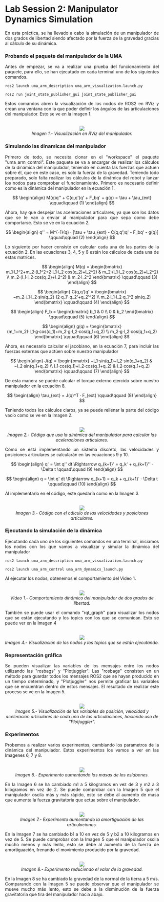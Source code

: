 # Lab Session 2: Manipulator Dynamics Simulation

<div align="justify">
En esta práctica, se ha llevado a cabo la simulación de un manipulador de dos grados de libertad siendo afectado por la fuerza de la gravedad gracias al cálculo de su dinámica.
</div>

### Probando el paquete del manipulador de la UMA

<div align="justify">
Antes de empezar, se va a realizar una prueba del funcionamiento del paquete, para ello, se han ejecutado en cada terminal uno de los siguientes comandos.
</div>

    ros2 launch uma_arm_description uma_arm_visualization.launch.py

    ros2 run joint_state_publisher_gui joint_state_publisher_gui
    

<div align="justify">
Estos comandos abren la visualización de los nodos de ROS2 en RViz y crean una ventana con la que poder definir los ángulos de las articulaciones del manipulador. Esto se ve en la Imagen 1.
</div>

<p align="center">
  <br>
  <img src="https://github.com/user-attachments/assets/879487f0-bdf3-4d97-bb5a-4206a627ebd6">
  <br>
  <i>Imagen 1.- Visualización en RViz del manipulador.</i>
</p>

### Simulando las dinamicas del manipulador

<div align="justify">
Primero de todo, se necesita clonar en el "workspace" el paquete "uma_arm_control". Este paquete se va a encargar de realizar los cálculos de la dinámica del manipulador, teniendo en cuenta las fuerzas que actuen sobre él, que en este caso, es solo la fuerza de la gravedad. Teniendo todo preparado, solo falta realizar los cálculos de la dinámica del robot y lanzar los nodos para comprobar el funcionamiento. Primero es necesario definir como es la dinámica del manipulador en la ecuación 1.
</div>

$$
\begin{align}
M(q)q'' + C(q,q')q' + F_bq' + g(q) = \tau + \tau_{ext}  \qquad\qquad (1)
\end{align}
$$

<div align="justify">
Ahora, hay que despejar las aceleraciones articulares, ya que son los datos que se le van a enviar al manipulador para que sepa como debe comportarse. Esto se ve en la ecuación 2.
</div>

$$
\begin{align}
q'' = M^{-1}(q) · [\tau + \tau_{ext} - C(q,q')q' - F_bq' - g(q)]  \qquad\qquad (2)
\end{align}
$$

<div align="justify">
Lo siguiente por hacer consiste en calcular cada una de las partes de la ecuación 2. En las ecuaciones 3, 4, 5 y 6 están los cálculos de cada una de estas matrices.
</div>

$$
\begin{align}
M(q) = 
\begin{bmatrix}  
m_1·l_1^2+m_2⋅(l_1^2+2⋅l_1⋅l_2⋅cos(q_2)+l_2^2) & m_2⋅(l_1⋅l_2⋅cos(q_2)+l_2^2) \\
m_2⋅(l_1⋅l_2⋅cos(q_2)+l_2^2) & m_2·l_2^2
\end{bmatrix} \qquad\qquad (3)
\end{align}
$$

$$
\begin{align}
C(q,q')q' = 
\begin{bmatrix}  
−m_2⋅l_1⋅l_2⋅sin(q_2)⋅(2⋅q_1'⋅q_2'+q_2'^2) \\
m_2⋅l_1⋅l_2⋅q_1^2⋅sin(q_2)​
\end{bmatrix} \qquad\qquad (4)
\end{align}
$$

$$
\begin{align}
F_b = 
\begin{bmatrix}  
b_1 & 0 \\
0 & b_2
\end{bmatrix} \qquad\qquad (5)
\end{align}
$$

$$
\begin{align}
g(q) = 
\begin{bmatrix}  
(m_1+m_2)⋅l_1⋅g⋅cos(q_1)+m_2⋅g⋅l_2⋅cos(q_1+q_2) \\
m_2⋅g⋅l_2⋅cos(q_1+q_2)​
\end{bmatrix} \qquad\qquad (6)
\end{align}
$$

<div align="justify">
Ahora, es necesario calcular el jacobiano, en la ecuación 7, para incluir las fuerzas externas que actúen sobre nuestro manipulador
</div>

$$
\begin{align}
J(q) = 
\begin{bmatrix}  
−l_1⋅sin(q_1)−l_2⋅sin(q_1+q_2) & ​−l_2⋅sin(q_1+q_2) \\
l_1⋅cos(q_1)+l_2⋅cos(q_1+q_2) & l_2⋅cos(q_1+q_2)​
\end{bmatrix} \qquad\qquad (7)
\end{align}
$$

<div align="justify">
De esta manera se puede calcular el torque externo ejercido sobre nuestro manipulador en la ecuación 8.
</div>

$$
\begin{align}
\tau_{ext} = J(q)^T · F_{ext} \qquad\qquad (8)
\end{align}
$$

<div align="justify">
Teniendo todos los cálculos claros, ya se puede rellenar la parte del código vacío como se ve en la Imagen 2.
</div>

<p align="center">
  <br>
  <img src="https://github.com/user-attachments/assets/0a299a09-3e5e-420c-b9cf-3f00a929c8f7">
  <br>
  <i>Imagen 2.- Código que usa la dinámica del manipulador para calcular las aceleraciones articulares.</i>
</p>

<div align="justify">
Como se está implementando un sistema discreto, las velocidades y posiciones articulares se calcularán en las ecuaciones 9 y 10.
</div>

$$
\begin{align}
q' = \int q'' dt \Rightarrow q_{k+1}' = q_k' + q_{k+1}'' · \Delta t \qquad\qquad (9)
\end{align}
$$

$$
\begin{align}
q = \int q' dt \Rightarrow q_{k+1} = q_k + q_{k+1}' · \Delta t \qquad\qquad (10)
\end{align}
$$

<div align="justify">
Al implementarlo en el código, este quedaría como en la Imagen 3.
</div>

<p align="center">
  <br>
  <img src="https://github.com/user-attachments/assets/2dba289d-b9d4-466a-8e6e-a4d2f19f89c6">
  <br>
  <i>Imagen 3.- Código con el cálculo de las velocidades y posiciones articulares.</i>
</p>

### Ejecutando la simulación de la dinámica

<div align="justify">
Ejecutando cada uno de los siguientes comandos en una terminal, iniciamos los nodos con los que vamos a visualizar y simular la dinámica del manipulador
</div>

    ros2 launch uma_arm_description uma_arm_visualization.launch.py

    ros2 launch uma_arm_control uma_arm_dynamics_launch.py

<div align="justify">
Al ejecutar los nodos, obtenemos el comportamiento del Video 1.
</div>

<p align="center">
  <br>
  <img src="https://github.com/user-attachments/assets/8be9846c-8cb4-4bd4-a903-5b1ee743b7b1">
  <br>
  <i>Video 1.- Comportamiento dinámico del manipulador de dos grados de libertad.</i>
</p>

<div align="justify">
También se puede usar el comando "rqt_graph" para visualizar los nodos que se están ejecutando y los topics con los que se comunican. Esto se puede ver en la Imagen 4
</div>

<p align="center">
  <br>
  <img src="https://github.com/user-attachments/assets/a51f8d97-4184-470b-bdf7-55538432fdfa">
  <br>
  <i>Imagen 4.- Visualización de los nodos y los topics que se están ejecutando.</i>
</p>

### Representación gráfica

<div align="justify">
Se pueden visualizar las variables de los mensajes entre los nodos utilizando las "rosbags" y "Plotjuggler". Las "rosbags" consisten en un método para guardar todos los mensajes ROS2 que se hayan producido en un tiempo determinado, y "Plotjuggler" nos permite graficar las variables que se encuentran dentro de estos mensajes. El resultado de realizar este proceso se ve en la Imagen 5.
</div>

<p align="center">
  <br>
  <img src="https://github.com/user-attachments/assets/a89a1fa4-cf79-44bd-9935-f5cb2787e843">
  <br>
  <i>Imagen 5.- Visualización de las variables de posición, velocidad y aceleración articulares de cada una de las articulaciones, haciendo uso de "Plotjuggler".</i>
</p>


### Experimentos

<div align="justify">
Probemos a realizar varios experimentos, cambiando los parametros de la dinámica del manipulador. Estos experimentos los vamos a ver en las Imagenes 6, 7 y 8.
</div>


<p align="center">
  <br>
  <img src="https://github.com/user-attachments/assets/dd8e7e24-5c49-4315-b05e-2789fc8679d8">
  <br>
  <i>Imagen 6.- Experimento aumentando las masas de los eslabones.</i>
</p>

<div align="justify">
En la Imagen 6 se ha cambiado m1 a 5 kilogramos en vez de 3 y m2 a 3 kilogramos en vez de 2. Se puede comprobar con la Imagen 5 que el manipulador oscila más y más rápido, esto se debe al aumento de masa que aumenta la fuerza gravitatoria que actua sobre el manipulador.
</div>

<p align="center">
  <br>
  <img src="https://github.com/user-attachments/assets/394b3ad7-9c53-4dfd-b2a9-afeec33875eb">
  <br>
  <i>Imagen 7.- Experimento aumentando la amortiguación de las articulaciones.</i>
</p>

<div align="justify">
En la Imagen 7 se ha cambiado b1 a 10 en vez de 5 y b2 a 10 kilogramos en vez de 5. Se puede comprobar con la Imagen 5 que el manipulador oscila mucho menos y más lento, esto se debe al aumento de la fuerza de amortiguación, frenando el movimiento producido por la gravedad.
</div>

<p align="center">
  <br>
  <img src="https://github.com/user-attachments/assets/3428620f-c615-4bd0-90ca-8b6649fbd3ce">
  <br>
  <i>Imagen 8.- Experimento reduciendo el valor de la gravedad.</i>
</p>

<div align="justify">
En la Imagen 8 se ha cambiado la gravedad de la normal de la tierra a 5 m/s. Comparando con la Imagen 5 se puede observar que el manipulador se mueve mucho más lento, esto se debe a la disminución de la fuerza gravitatoria que tira del manipulador hacia abajo.
</div>



